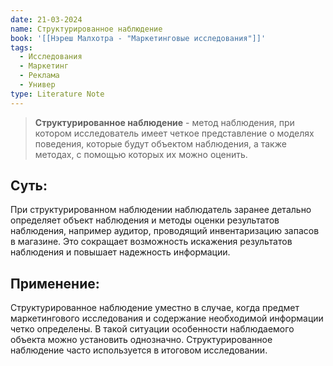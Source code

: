 ```yaml
---
date: 21-03-2024
name: Структурированное наблюдение
book: '[[Нэреш Малхотра - "Маркетинговые исследования"]]'
tags:
  - Исследования
  - Маркетинг
  - Реклама
  - Универ
type: Literature Note
---
```

> **Структурированное наблюдение** - метод наблюдения, при котором исследователь имеет четкое представление о моделях поведения, которые будут объектом наблюдения, а также методах, с помощью которых их можно оценить.

## Суть:
При структурированном наблюдении наблюдатель заранее детально определяет объект наблюдения и методы оценки результатов наблюдения, например аудитор, проводящий инвентаризацию запасов в магазине. Это сокращает возможность искажения результатов наблюдения и повышает надежность информации. 
## Применение:
Структурированное наблюдение уместно в случае, когда предмет маркетингового исследования и содержание необходимой информации четко определены. В такой ситуации особенности наблюдаемого объекта можно установить однозначно. Структурированное наблюдение часто используется в итоговом исследовании.